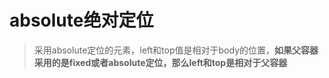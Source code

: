 absolute绝对定位
========
> 采用absolute定位的元素，left和top值是相对于body的位置，**如果父容器采用的是fixed或者absolute定位，那么left和top是相对于父容器**
